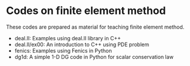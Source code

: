 # Codes on finite element method
These codes are prepared as material for teaching finite element method.

* deal.II: Examples using deal.II library in C++
* deal.II/ex00: An introduction to C++ using PDE problem
* fenics: Examples using Fenics in Python
* dg1d: A simple 1-D DG code in Python for scalar conservation law
